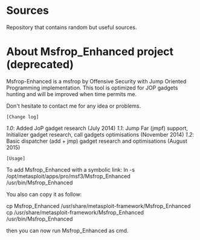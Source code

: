 Sources
=======

Repository that contains random but useful sources.





About Msfrop_Enhanced project (deprecated)
===================================

Msfrop-Enhanced is a msfrop by Offensive Security with Jump Oriented Programming implementation.
This tool is optimized for JOP gadgets hunting and will be improved when time permits me.

Don't hesitate to contact me for any idea or problems.

    [Change log]

*1.0*: Added JoP gadget research  (July 2014)
*1.1*: Jump Far (jmpf) support, Initializer gadget research, call gadgets optimisations (November 2014)
*1.2*: Basic dispatcher (add + jmp) gadget research and optimisations (August 2015)

    [Usage]

To add Msfrop_Enhanced with a symbolic link:
ln -s /opt/metasploit/apps/pro/msf3/Msfrop_Enhanced /usr/bin/Msfrop_Enhanced

You also can copy it as follow:

cp Msfrop_Enhanced /usr/share/metasploit-framework/Msfrop_Enhanced 
cp /usr/share/metasploit-framework/Msfrop_Enhanced /usr/bin/Msfrop_Enhanced 

then you can now run Msfrop_Enhanced as cmd.


